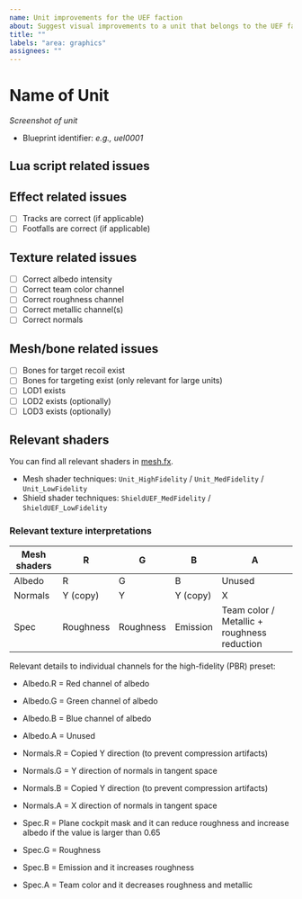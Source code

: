```yaml
---
name: Unit improvements for the UEF faction
about: Suggest visual improvements to a unit that belongs to the UEF faction
title: ""
labels: "area: graphics"
assignees: ""
---
```


# Name of Unit

_Screenshot of unit_

- Blueprint identifier: _e.g., uel0001_

## Lua script related issues

## Effect related issues

- [ ] Tracks are correct (if applicable)
- [ ] Footfalls are correct (if applicable)

## Texture related issues

- [ ] Correct albedo intensity
- [ ] Correct team color channel
- [ ] Correct roughness channel
- [ ] Correct metallic channel(s)
- [ ] Correct normals

## Mesh/bone related issues

- [ ] Bones for target recoil exist
- [ ] Bones for targeting exist (only relevant for large units)
- [ ] LOD1 exists
- [ ] LOD2 exists (optionally)
- [ ] LOD3 exists (optionally)

## Relevant shaders

You can find all relevant shaders in [mesh.fx](/effects/mesh.fx).

- Mesh shader techniques: `Unit_HighFidelity` / `Unit_MedFidelity` / `Unit_LowFidelity`
- Shield shader techniques: `ShieldUEF_MedFidelity` / `ShieldUEF_LowFidelity`

### Relevant texture interpretations

| Mesh shaders | R         | G         | B        | A                                           |
| ------------ | --------- | --------- | -------- | ------------------------------------------- |
| Albedo       | R         | G         | B        | Unused                                      |
| Normals      | Y (copy)  | Y         | Y (copy) | X                                           |
| Spec         | Roughness | Roughness | Emission | Team color / Metallic + roughness reduction |

Relevant details to individual channels for the high-fidelity (PBR) preset:

- Albedo.R = Red channel of albedo
- Albedo.G = Green channel of albedo
- Albedo.B = Blue channel of albedo
- Albedo.A = Unused

- Normals.R = Copied Y direction (to prevent compression artifacts)
- Normals.G = Y direction of normals in tangent space
- Normals.B = Copied Y direction (to prevent compression artifacts)
- Normals.A = X direction of normals in tangent space

- Spec.R = Plane cockpit mask and it can reduce roughness and increase albedo if the value is larger than 0.65
- Spec.G = Roughness
- Spec.B = Emission and it increases roughness
- Spec.A = Team color and it decreases roughness and metallic